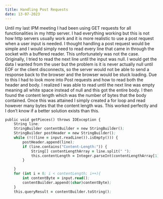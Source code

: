 ```yaml
---
title: Handling Post Requests
date: 13-07-2023
---
```


Until my last IPM meeting I had been using GET requests for all functionalities in my htttp server. I had everything working but this is not how http servers usually work and it is more realistic to use a post request when a user input is needed. I thought handling a post request would be simple and I would simply need to read every line that came in through the socket with a buffered reader. This unfortunately was not the case. Originally, I tried to read the next line until the input was null. I would get the data I wanted from the user but the problem is it is never actually null until EOF or the client disconnects, so the server would not be able to send a response back to the browser and the browser would be stuck loading. Due to this I had to look more into Post requests and how to read both the header and body. I realized I was able to read until the next line was empty meaning all white space instead of null and this got the entire body. I then found the content length which was the number of bytes that the body contained. Once this was attained I simply created a for loop and read however many bytes that the content length was. This worked perfectly and I don’t know if a better solution exists than this.
```clojure
public void getPieces() throws IOException {
    String line;
    StringBuilder contentBuilder = new StringBuilder();
    StringBuilder postHeader = new StringBuilder();
    while (!((line = input.readLine()).isEmpty())) {
        postHeader.append(line);
        if (line.contains("Content-Length:")) {
            String[] contentLengthArray = line.split(" ");
            this.contentLength = Integer.parseInt(contentLengthArray[1]);
        }

    }
    for (int i = 0; i < contentLength; i++){
        int contentByte = input.read();
        contentBuilder.append((char)contentByte);
    }
    this.queryResult = contentBuilder.toString();
```

